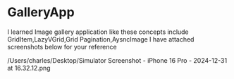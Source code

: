 # GalleryApp

I learned Image gallery application like these concepts include GridItem,LazyVGrid,Grid Pagination,AysncImage
I have attached screenshots below for your reference


/Users/charles/Desktop/Simulator Screenshot - iPhone 16 Pro - 2024-12-31 at 16.32.12.png
